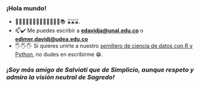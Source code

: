 ### ¡Hola mundo!

- 🐜🧮🐖📐🌾🐄🍃🍄🐓📏💧🥑🐡📚 ⌛⌛⌛.
- 📫✔️ Me puedes escribir a **edavidja@unal.edu.co** o **edimer.davidj@udea.edu.co**
- 🖐🖐🖐 Si quieres unirte a nuestro [semillero de ciencia de datos con R y Python](https://semillerorpy.netlify.app/), no dudes en escribirme 😁.

### *¡Soy más amigo de Salviati que de Simplicio, aunque respeto y admiro la visión neutral de Sagredo!*



